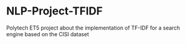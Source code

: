 # NLP-Project-TFIDF
Polytech ET5 project about the implementation of TF-IDF for a search engine based on the CISI dataset
